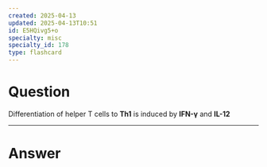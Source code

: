 ```yaml
---
created: 2025-04-13
updated: 2025-04-13T10:51
id: E5HQivg5+o
specialty: misc
specialty_id: 178
type: flashcard
---
```


# Question
Differentiation of helper T cells to **Th1** is induced by **IFN-γ** and **IL-12**

---

# Answer
